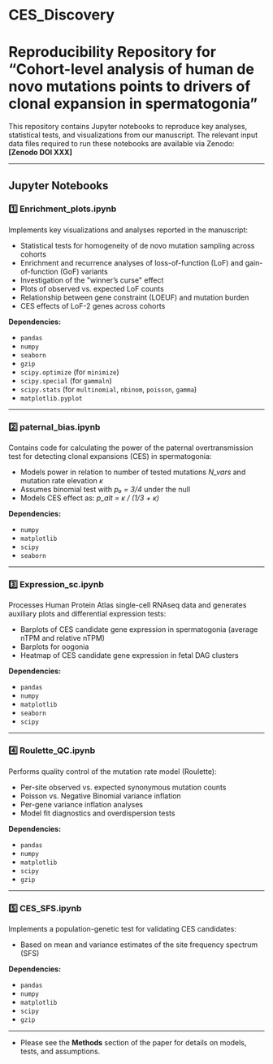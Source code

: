 # CES_Discovery
# Reproducibility Repository for “Cohort-level analysis of human de novo mutations points to drivers of clonal expansion in spermatogonia”

This repository contains Jupyter notebooks to reproduce key analyses, statistical tests, and visualizations from our manuscript. The relevant input data files required to run these notebooks are available via Zenodo:  
**[Zenodo DOI XXX]**

---

## Jupyter Notebooks

### 1️⃣ **Enrichment_plots.ipynb**  
Implements key visualizations and analyses reported in the manuscript:
- Statistical tests for homogeneity of de novo mutation sampling across cohorts  
- Enrichment and recurrence analyses of loss-of-function (LoF) and gain-of-function (GoF) variants  
- Investigation of the "winner’s curse" effect  
- Plots of observed vs. expected LoF counts  
- Relationship between gene constraint (LOEUF) and mutation burden  
- CES effects of LoF-2 genes across cohorts  

**Dependencies:**  
- `pandas`  
- `numpy`  
- `seaborn`  
- `gzip`  
- `scipy.optimize` (for `minimize`)  
- `scipy.special` (for `gammaln`)  
- `scipy.stats` (for `multinomial`, `nbinom`, `poisson`, `gamma`)  
- `matplotlib.pyplot`  

---

### 2️⃣ **paternal_bias.ipynb**  
Contains code for calculating the power of the paternal overtransmission test for detecting clonal expansions (CES) in spermatogonia:
- Models power in relation to number of tested mutations *N_vars* and mutation rate elevation *κ*  
- Assumes binomial test with *p₀ = 3/4* under the null  
- Models CES effect as: *p_alt = κ / (1/3 + κ)*  

**Dependencies:**  
- `numpy`  
- `matplotlib`  
- `scipy`  
- `seaborn`  

---

### 3️⃣ **Expression_sc.ipynb**  
Processes Human Protein Atlas single-cell RNAseq data and generates auxiliary plots and differential expression tests:
- Barplots of CES candidate gene expression in spermatogonia (average nTPM and relative nTPM)  
- Barplots for oogonia  
- Heatmap of CES candidate gene expression in fetal DAG clusters  

**Dependencies:**  
- `pandas`  
- `numpy`  
- `matplotlib`  
- `seaborn`  
- `scipy`  

---

### 4️⃣ **Roulette_QC.ipynb**  
Performs quality control of the mutation rate model (Roulette):
- Per-site observed vs. expected synonymous mutation counts  
- Poisson vs. Negative Binomial variance inflation  
- Per-gene variance inflation analyses  
- Model fit diagnostics and overdispersion tests  

**Dependencies:**  
- `pandas`  
- `numpy`  
- `matplotlib`  
- `scipy`  
- `gzip`  

---

### 5️⃣ **CES_SFS.ipynb**  
Implements a population-genetic test for validating CES candidates:
- Based on mean and variance estimates of the site frequency spectrum (SFS)

**Dependencies:**  
- `pandas`  
- `numpy`  
- `matplotlib`  
- `scipy`  
- `gzip`  

---


- Please see the **Methods** section of the paper for details on models, tests, and assumptions.  



